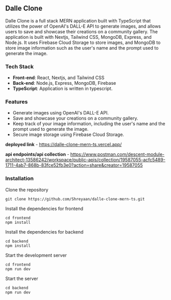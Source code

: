 ## **Dalle Clone**

Dalle Clone is a full stack MERN application built with TypeScript that utilizes the power of OpenAI's DALL-E API to generate images, and allows users to save and showcase their creations on a community gallery. The application is built with Nextjs, Tailwind CSS, MongoDB, Express, and Node.js. It uses Firebase Cloud Storage to store images, and MongoDB to store image information such as the user's name and the prompt used to generate the image.

### **Tech Stack**

- **Front-end**: React, Nextjs, and Tailwind CSS
- **Back-end**: Node.js, Express, MongoDB, Firebase
- **TypeScript**: Application is written in typescript.

### **Features**

- Generate images using OpenAI's DALL-E API.
- Save and showcase your creations on a community gallery.
- Keep track of your image information, including the user's name and the prompt used to generate the image.
- Secure image storage using Firebase Cloud Storage.

**deployed link** - https://dalle-clone-mern-ts.vercel.app/

**api endpoints/api collection** - https://www.postman.com/descent-module-architect-13586242/workspace/public-apis/collection/19587055-acfc5489-1711-4ab7-868b-83fce52fb3e0?action=share&creator=19587055


### **Installation**

 Clone the repository

```
git clone https://github.com/Shreyaan/dalle-clone-mern-ts.git

```

 Install the dependencies for frontend

```
cd frontend
npm install

```

 Install the dependencies for backend

```
cd backend
npm install

```

 Start the development server

```
cd frontend
npm run dev

```

 Start the server

```
cd backend
npm run dev

```
